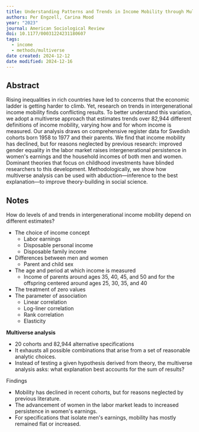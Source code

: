 ```yaml
---
title: Understanding Patterns and Trends in Income Mobility through Multiverse Analysis
authors: Per Engzell, Carina Mood
year: "2023"
journal: American Sociological Review
doi: 10.1177/00031224231180607
tags:
  - income
  - methods/multiverse
date created: 2024-12-12
date modified: 2024-12-16
---
```


## Abstract

Rising inequalities in rich countries have led to concerns that the economic ladder is getting harder to climb. Yet, research on trends in intergenerational income mobility finds conflicting results. To better understand this variation, we adopt a multiverse approach that estimates trends over 82,944 different definitions of income mobility, varying how and for whom income is measured. Our analysis draws on comprehensive register data for Swedish cohorts born 1958 to 1977 and their parents. We find that income mobility has declined, but for reasons neglected by previous research: improved gender equality in the labor market raises intergenerational persistence in women's earnings and the household incomes of both men and women. Dominant theories that focus on childhood investments have blinded researchers to this development. Methodologically, we show how multiverse analysis can be used with abduction—inference to the best explanation—to improve theory-building in social science.

## Notes

How do levels of and trends in intergenerational income mobility depend on different estimates?

- The choice of income concept
  - Labor earnings
  - Disposable personal income
  - Disposable family income
- Differences between men and women
  - Parent and child sex
- The age and period at which income is measured
  - Income of parents around ages 35, 40, 45, and 50 and for the offspring centered around ages 25, 30, 35, and 40
- The treatment of zero values
- The parameter of association
  - Linear correlation
  - Log-liner correlation
  - Rank correlation
  - Elasticity

**Multiverse analysis**
- 20 cohorts and 82,944 alternative specifications
- It exhausts all possible combinations that arise from a set of reasonable analytic choices.
- Instead of testing a given hypothesis derived from theory, the multiverse analysis asks: what explanation best accounts for the sum of results?

Findings

- Mobility has declined in recent cohorts, but for reasons neglected by previous literature.
- The advancement of women in the labor market leads to increased persistence in women's earnings.
- For specifications that isolate men's earnings, mobility has mostly remained flat or increased.
